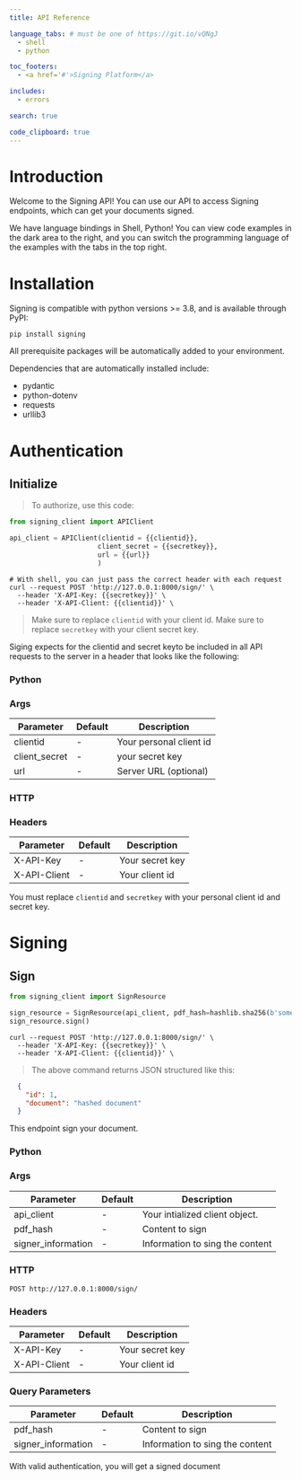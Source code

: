 ```yaml
---
title: API Reference

language_tabs: # must be one of https://git.io/vQNgJ
  - shell
  - python

toc_footers:
  - <a href='#'>Signing Platform</a>

includes:
  - errors

search: true

code_clipboard: true
---
```


# Introduction

Welcome to the Signing API! You can use our API to access Signing endpoints, which can get your documents signed.

We have language bindings in Shell, Python! You can view code examples in the dark area to the right, and you can switch the programming language of the examples with the tabs in the top right.

# Installation
Signing is compatible with python versions >= 3.8, and is available through PyPI:

<code>pip install signing</code>

All prerequisite packages will be automatically added to your environment.

Dependencies that are automatically installed include:

  - pydantic
  - python-dotenv
  - requests
  - urllib3



# Authentication

## Initialize

> To authorize, use this code:

```python
from signing_client import APIClient

api_client = APIClient(clientid = {{clientid}}, 
                      client_secret = {{secretkey}}, 
                      url = {{url}}
                      )
```

```shell
# With shell, you can just pass the correct header with each request
curl --request POST 'http://127.0.0.1:8000/sign/' \
  --header 'X-API-Key: {{secretkey}}' \
  --header 'X-API-Client: {{clientid}}' \
```

> Make sure to replace `clientid` with your client id.
> Make sure to replace `secretkey` with your client secret key.

Siging expects for the clientid and secret keyto be included in all API requests to the server in a header that looks like the following:

### Python 

### Args

Parameter | Default | Description
--------- | ------- | -----------
clientid | - | Your personal client id
client_secret | - | your secret key
url | - | Server URL (optional)


### HTTP

### Headers
Parameter | Default | Description
--------- | ------- | -----------
X-API-Key | - | Your secret key
X-API-Client | - | Your client id

<aside class="notice">
You must replace <code>clientid</code> and <code>secretkey</code> with your personal client id and secret key.
</aside>


# Signing

## Sign

```python
from signing_client import SignResource

sign_resource = SignResource(api_client, pdf_hash=hashlib.sha256(b'some').hexdigest(), signer_information={'name': 'fake_name'})
sign_resource.sign()
```

```shell
curl --request POST 'http://127.0.0.1:8000/sign/' \
  --header 'X-API-Key: {{secretkey}}' \
  --header 'X-API-Client: {{clientid}}' \
```

> The above command returns JSON structured like this:

```json
  {
    "id": 1,
    "document": "hashed document"
  }
```

This endpoint sign your document.

### Python

### Args

Parameter | Default | Description
--------- | ------- | -----------
api_client | - | Your intialized client object.
pdf_hash | - | Content to sign
signer_information | - | Information to sing the content

### HTTP

`POST http://127.0.0.1:8000/sign/`

### Headers
Parameter | Default | Description
--------- | ------- | -----------
X-API-Key | - | Your secret key
X-API-Client | - | Your client id

### Query Parameters
Parameter | Default | Description
--------- | ------- | -----------
pdf_hash | - | Content to sign
signer_information | - | Information to sing the content

<aside class="success">
With valid authentication, you will get a signed document
</aside>